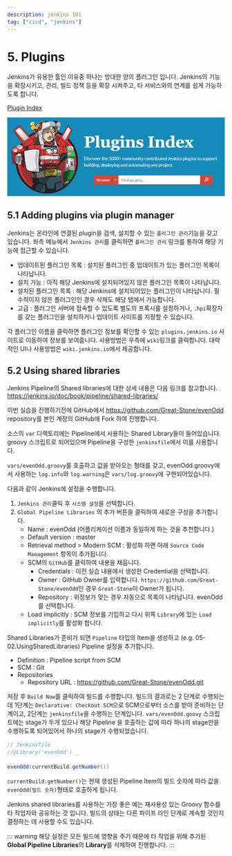 ```yaml
---
description: jenkins 101
tag: ["cicd", "jenkins"]
---
```


# 5. Plugins

Jenkins가 유용한 툴인 이유중 하나는 방대한 양의 플러그인 입니다. Jenkins의 기능을 확장시키고, 관리, 빌드 정책 등을 확장 시켜주고, 타 서비스와의 연계를 쉽게 가능하도록 합니다.

[Plugin Index](https://plugins.jenkins.io/)

![1564450122219](image/1564450122219.png)



## 5.1 Adding plugins via plugin manager

Jenkins는 온라인에 연결된 plugin을 검색, 설치할 수 있는 `플러그인 관리`기능을 갖고 있습니다. 좌측 메뉴에서 `Jenkins 관리`를 클릭하면 `플러그인 관리` 링크를 통하여 해당 기능에 접근할 수 있습니다.

- 업데이트된 플러그인 목록 : 설치된 플러그인 중 업데이트가 있는 플러그인 목록이 나타납니다.
- 설치 가능 :  아직 해당 Jenkins에 설치되어있지 않은 플러그인 목록이 나타납니다.
- 설치된 플러그인 목록 : 해당 Jenkins에 설치되어있는 플러그인이 나타납니다. 필수적이지 않은 플러그인인 경우 삭제도 해당 탭에서 가능합니다.
- 고급 : 플러그인 서버에 접속할 수 있도록 별도의 프록시를 설정하거나, `.hpi`확장자를 갖는 플러그인을 설치하거나 업데이트 사이트를 지정할 수 있습니다.

각 플러그인 이름을 클릭하면 플러그인 정보를 확인할 수 있는 `plugins.jenkins.io` 사이트로 이동하여 정보를 보여줍니다. 사용방법은 우측에 `wiki`링크를 클릭합니다. 대략적인 UI나 사용방법은 `wiki.jenkins.io`에서 제공합니다. 



## 5.2 Using shared libraries

Jenkins Pipeline의 Shared libraries에 대한 상세 내용은 다음 링크를 참고합니다. https://jenkins.io/doc/book/pipeline/shared-libraries/

이번 실습을 진행하기전에 GitHub에서 https://github.com/Great-Stone/evenOdd repository를 본인 계정의 GitHub에 Fork 하여 진행합니다.

소스의 `var` 디렉토리에는 Pipeline에서 사용하는 Shared Library들이 들어있습니다. groovy 스크립트로 되어있으며 Pipeline을 구성한 `jenkinsfile`에서 이를 사용합니다.

`vars/evenOdd.groovy`를 호출하고 값을 받아오는 형태를 갖고, evenOdd.groovy에서 사용하는 `log.info`와 `log.warning`은 `vars/log.groovy`에 구현되어있습니다.

다음과 같이 Jenkins에 설정을 수행합니다.

1. `Jenkins 관리`클릭 후 `시스템 설정`을 선택합니다.
2. `Global Pipeline Libraries` 의 추가 버튼을 클릭하여 새로운 구성을 추가합니다.
   - Name : evenOdd (어플리케이션 이름과 동일하게 하는 것을 추천합니다.)
   - Default version : master
   - Retrieval method > Modern SCM : 활성화 하면 아래 `Source Code Management` 항목이 추가됩니다.
   - SCM의 `GitHub`를 클릭하여 내용을 채웁니다.
     - Credentials : 이전 실습 내용에서 생성한 Credential을 선택합니다.
     - Owner : GitHub Owner를 입력합니다. `https://github.com/Great-Stone/evenOdd`인 경우 `Great-Stone`이 Owner가 됩니다.
     - Repository : 위정보가 맞는 경우 자동으로 목록이 나타납니다. evenOdd를 선택합니다.
   - Load implicitly : SCM 정보를 기입하고 다시 위쪽 `Library`에 있는 `Load implicitly`를 활성화 합니다.



Shared Libraries가 준비가 되면 `Pipeline` 타입의 Item을 생성하고 (e.g. 05-02.UsingSharedLibraries) Pipeline 설정을 추가합니다.

- Definition : Pipeline script from SCM
- SCM : Git
- Repositories
  - Repository URL : https://github.com/Great-Stone/evenOdd.git

저장 후 `Build Now`를 클릭하여 빌드를 수행합니다. 빌드의 결과로는 2 단계로 수행되는데 1단계는 `Declarative: Checkout SCM`으로 SCM으로부터 소스를 받아 준비하는 단계이고, 2단계는 `jenkinsfile`을 수행하는 단계입니다. `vars/evenOdd.goovy` 스크립트에는 stage가 두개 있으나 해당 Pipeline 을 호출하는 값에 따라 하나의 stage만을 수행하도록 되어있어서 하나의 stage가 수행되었습니다.

```groovy
// Jenkinsfile
//@Library('evenOdd') _

evenOdd(currentBuild.getNumber())
```

`currentBuild.getNumber()`는 현재 생성된 Pipeline Item의 빌드 숫자에 따라 값을 `evenOdd(빌드 숫자)`형태로 호출하게 됩니다.

Jenkins shared libraries를 사용하는 가장 좋은 예는 재사용성 있는 Groovy 함수를 타 작업자와 공유하는 것 입니다. 빌드의 상태는 다른 파이프 라인 단계로 계속할 것인지 결정하는 데 사용할 수도 있습니다.



::: warning
해당 설정은 모든 빌드에 영향을 주기 때문에 타 작업을 위해 추가된 **Global Pipeline Libraries**의 **Library**를 삭제하여 진행합니다.
:::